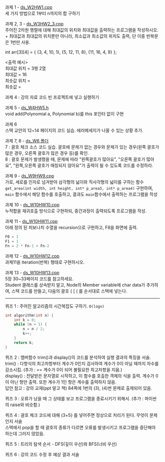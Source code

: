 과제 1 - [ds_W2HW1.cpp](https://github.com/dapin1490/study-note/blob/main/3%20-%201%20note/data%20structure/ds_W2HW1.cpp)   
세 가지 방법으로 1부터 n까지의 합 구하기   
   
   
과제 2, 3 - [ds_W3HW2_3.cpp](https://github.com/dapin1490/study-note/blob/main/3%20-%201%20note/data%20structure/ds_W3HW2_3.cpp)   
주어진 2차원 행렬에 대해 최대값의 위치와 최대값을 출력하는 프로그램을 작성하시오. + 최대값과 최대값의 위치뿐만 아니라, 최소값과 최소값의 위치도 출력, 단 이중 반복문은 1번만 사용.   
   
int arr[3]\[4] = { {3, 4, 10, 1}, {5, 12, 11, 8}, {11, 16, 4, 9} };   
   
<출력 예시>   
최대값 위치 = 3행 2열   
최대값 = 16   
최솟값 위치 =   
최솟값 =   
   
   
과제 4 : 강의 자료 코드 빈 프로젝트에 넣고 실행하기   
   
   
과제 5 - [ds_W4HW5.h](https://github.com/dapin1490/study-note/blob/main/3%20-%201%20note/data%20structure/ds_W4HW5.h)   
void add(Polynomial a, Polynomial b)를 this 포인터 없이 구현   
   
   
과제 6   
스택 교안의 12~14 페이지의 코드 실습. 에러메세지가 나올 수 있는 상황 추가.   
   
   
과제 7, 8 - [ds_W6 폴더](https://github.com/dapin1490/study-note/tree/main/3%20-%201%20note/data%20structure/ds_W6)   
7 : 괄호 체크 소스 코드 실습. 괄호에 문제가 없는 경우와 문제가 있는 경우(왼쪽 괄호가 많은 경우, 오른쪽 괄호가 많은 경우 등)를 확인.   
8 : 괄호 문제가 발생했을 때, 문제에 따라 "왼쪽괄호가 많아요", "오른쪽 괄호가 많아요", "왼쪽,오른쪽 괄호가 매칭되지 않아요"가 출력이 될 수 있도록 코드를 수정하라.   
   
   
과제 9 - [ds_W9HW9.cpp](https://github.com/dapin1490/study-note/blob/main/3%20-%201%20note/data%20structure/ds_W9HW9.cpp)   
가로, 세로를 인자로 넘겨받아 삼각형의 넓이와 직사각형의 넓이를 구하는 함수 `get_area(int width, int height, int* p_area3, int* p_area4)` 구현하여, `main` 함수에서 해당 함수를 호출하고, 결과도 `main`함수에서 출력하는 프로그램을 작성   
   
   
과제 10 - [ds_W10HW10.cpp](https://github.com/dapin1490/study-note/blob/main/3%20-%201%20note/data%20structure/ds_W10HW10.cpp)   
누적합을 재귀호출 방식으로 구현하되, 중간과정이 출력되도록 프로그램을 작성.   
   
   
과제 11 - [ds_W10HW11.cpp](https://github.com/dapin1490/study-note/blob/main/3%20-%201%20note/data%20structure/ds_W10HW11.cpp)   
아래 정의 된 피보나치 수열을 recursion으로 구현하고, F8을 화면에 출력.   
```cpp
F0 = 1
F1 = 1
Fn = 2 * Fn-1 + Fn-2
```   
   
   
과제 12 - [ds_W10HW12.cpp](https://github.com/dapin1490/study-note/blob/main/3%20-%201%20note/data%20structure/ds_W10HW12.cpp)   
과제11을 iteration(반복) 형태로 구현하시오.   
   
   
과제 13 - [ds_W10HW13.cpp](https://github.com/dapin1490/study-note/blob/main/3%20-%201%20note/data%20structure/ds_W10HW13.cpp)   
5장 30~33페이지 코드를 참고하세요.   
Student 클래스를 상속받지 말고, Node의 Member variable에 char data가 추가하여, 스택 코드를 만들고, 다음의 괄호 { \[ ( 를 순서대로 스택에 넣는다.   
   
---
   
퀴즈 1 : 주어진 알고리즘의 시간복잡도 구하기. `O(logn)`
```cpp
int algorithm(int n) {
	int k = 0;
	while (n > 1) {
		n = n / 2;
		k++;
	}
	return k;
}
```   
   
   
퀴즈 2 : 멤버함수 trim()과 display()의 코드를 분석하여 실행 결과의 특징을 서술.   
trim() : 다항식의 최고차항부터 계수가 0인지 검사하여 계수가 0이 아닐 때까지 차수를 감소시킴. (추가 : == 계수가 0이 되어 불필요한 최고차항을 지움.)   
display() : 전달받은 문자열로 시작하고, 이 함수를 호출한 객체의 식을 출력. 계수가 0이 아닌 항만 출력. 또한 계수가 1인 항은 계수를 출력하지 않음.   
답안 참고 : 강의 교재(ppt 말고 책) 84쪽에 1번의 (3), (4)번 문제로 출제되어 있음.   
   
   
퀴즈 3 : 오류가 났을 때 그 상태를 보고 프로그램을 종료시키기 위해서. (추가 : 파이썬의 raise와 비슷함.)   
   
   
퀴즈 4 : 괄호 체크 코드에 대해 (3+5} 를 넣어주면 정상으로 처리가 된다. 무엇이 문제인지 서술   
스택에서 pop을 할 때 괄호의 종류가 다르면 오류를 발생시키고 프로그램을 중단해야 하는데 그러지 않았음.   
   
   
퀴즈 5 : 트리의 탐색 순서 - DFS(깊이 우선)와 BFS(너비 우선)   
   
   
퀴즈 6 : 강의 코드 수정 후 예상 결과 서술
